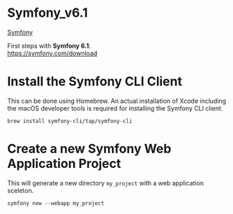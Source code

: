 # Symfony_v6.1
[Symfony](img/logo-symfony.png)

First steps with **Symfony 6.1**:<br>
https://symfony.com/download

# Install the Symfony CLI Client
This can be done using Homebrew. An actual installation of 
Xcode including the macOS developer tools is required for 
installing the Symfony CLI client.
```
brew install symfony-cli/tap/symfony-cli
```

# Create a new Symfony Web Application Project
This will generate a new directory `my_project` with a web application sceleton.
```
symfony new --webapp my_project
```
